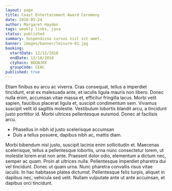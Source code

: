 ```yaml
---
layout: page
title: Coast Entertainment Award Ceremony
date: 2016-05-24
author: Margaret Hayden
tags: weekly links, java
status: published
summary: Suspendisse cursus nisl sit amet.
banner: images/banner/leisure-01.jpg
booking:
  startDate: 12/12/2018
  endDate: 12/16/2018
  ctyhocn: BDGNJHX
  groupCode: CEAC
published: true
---
```

Etiam finibus eu arcu ac viverra. Cras consequat, tellus a imperdiet tincidunt, erat ex malesuada ante, et iaculis ligula mauris non libero. Donec nulla enim, accumsan vitae massa et, efficitur fringilla lacus. Morbi velit sapien, faucibus placerat ligula et, suscipit condimentum sem. Vivamus suscipit velit id sagittis molestie. Vestibulum lobortis blandit arcu, a tincidunt justo porttitor id. Morbi ultrices pellentesque euismod. Donec at facilisis arcu.

* Phasellus in nibh id justo scelerisque accumsan
* Duis a tellus posuere, dapibus nibh ac, mattis diam.

Morbi bibendum nisl justo, suscipit lacinia enim sollicitudin et. Maecenas scelerisque, tellus a pellentesque lobortis, urna nunc consectetur lorem, ut molestie lorem erat non ante. Praesent dolor odio, elementum a dictum nec, semper ac quam. Proin at ultrices nulla. Pellentesque imperdiet pharetra dui vel tincidunt. Donec ut quam urna. Nunc pharetra convallis risus vitae iaculis. In hac habitasse platea dictumst. Pellentesque felis turpis, aliquet in dapibus nec, vehicula sed velit. Nullam vulputate ante ut ante accumsan, et dapibus orci tincidunt.
